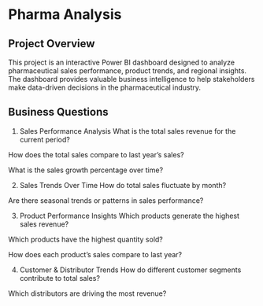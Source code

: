 # Pharma Analysis

## Project Overview
This project is an interactive Power BI dashboard designed to analyze pharmaceutical sales performance, product trends, and regional insights. The dashboard provides valuable business intelligence to help stakeholders make data-driven decisions in the pharmaceutical industry.


## Business Questions
1. Sales Performance Analysis
What is the total sales revenue for the current period?

How does the total sales compare to last year’s sales?

What is the sales growth percentage over time?

2. Sales Trends Over Time
How do total sales fluctuate by month?

Are there seasonal trends or patterns in sales performance?

3. Product Performance Insights
Which products generate the highest sales revenue?

Which products have the highest quantity sold?

How does each product’s sales compare to last year?

4. Customer & Distributor Trends
How do different customer segments contribute to total sales?

Which distributors are driving the most revenue?
